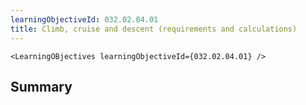```yaml
---
learningObjectiveId: 032.02.04.01
title: Climb, cruise and descent (requirements and calculations)
---
```


```tsx eval
<LearningOBjectives learningObjectiveId={032.02.04.01} />
```

## Summary
